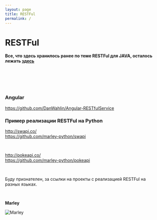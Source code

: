 ```yaml
---
layout: page
title: RESTFul
permalink: /
---
```


# RESTFul

**Все, что здесь хранилось ранее по теме RESTFul для JAVA, осталось лежать <a href="http://ws.javadev.ru">здесь</a>**

<br/><br/>


<br/>

### Angular

https://github.com/DanWahlin/Angular-RESTfulService



### Пример реализации RESTFul на Python



http://swapi.co/  
https://github.com/marley-python/swapi

<br/>

http://pokeapi.co/  
https://github.com/marley-python/pokeapi


<br/>

Буду признателен, за ссылки на проекты с реализацией RESTFul на разных языках.

<br/>

**Marley** <br/>

![Marley](http://img.fotografii.org/a3333333mail.gif "Marley")
